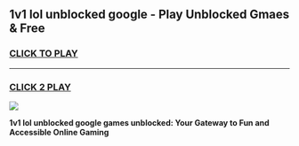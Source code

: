 
## 1v1 lol unblocked google - Play Unblocked Gmaes & Free
<h3>
<a href="https://news.freeplayer.one?title=1v1_lol_unblocked_google&ref=16F">CLICK TO PLAY</a></h3>
<hr>

<h3>
<a href="https://news.freeplayer.one?title=1v1_lol_unblocked_google&ref=16F">CLICK 2 PLAY</a>
  
</h3>

<a href="https://news.freeplayer.one?title=1v1_lol_unblocked_google&ref=16F/"><img src="https://clearcache.store/games.png"></a>


**1v1 lol unblocked google games unblocked: Your Gateway to Fun and Accessible Online Gaming**
